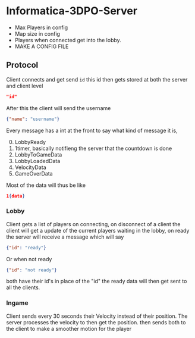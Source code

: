 # Informatica-3DPO-Server

- Max Players in config
- Map size in config 
- Players when connected get into the lobby.
- MAKE A CONFIG FILE


## Protocol
Client connects and get send `id` this id then gets stored at both the server and client level
```json
"id"
```
After this the client will send the username
```json
{"name": "username"}
```

Every message has a int at the front to say what kind of message it is,

0. LobbyReady
1. 1timer, basically notifieng the server that the countdown is done
2. LobbyToGameData 
3. LobbyLoadedData
4. VelocityData
5. GameOverData

Most of the data will thus be like
```json
1{data}
```
### Lobby
Client gets a list of players on connecting, on disconnect of a client the client will get a update of the current players waiting in the lobby, on ready the server will receive a message which will say
```json 
{"id": "ready"}
```
Or when not ready
```json
{"id": "not ready"}
```
both have their id's in place of the "id"
the ready data will then get sent to all the clients.

### Ingame
Client sends every 30 seconds their Velocity instead of their position.
The server processes the velocity to then get the position. then sends both to the client to make a smoother motion for the player